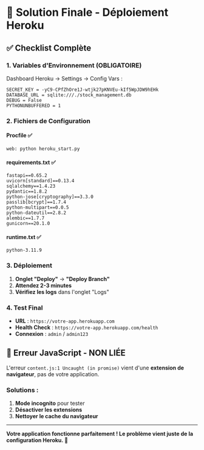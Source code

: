 # 🚀 Solution Finale - Déploiement Heroku

## ✅ **Checklist Complète**

### **1. Variables d'Environnement (OBLIGATOIRE)**
Dashboard Heroku → Settings → Config Vars :

```
SECRET_KEY = -yC9-CPfZhOre1J-wtjk27pKNVEu-kIf5WpJDW9hEHk
DATABASE_URL = sqlite:///./stock_management.db
DEBUG = False
PYTHONUNBUFFERED = 1
```

### **2. Fichiers de Configuration**

#### **Procfile** ✅
```
web: python heroku_start.py
```

#### **requirements.txt** ✅
```
fastapi==0.65.2
uvicorn[standard]==0.13.4
sqlalchemy==1.4.23
pydantic==1.8.2
python-jose[cryptography]==3.3.0
passlib[bcrypt]==1.7.4
python-multipart==0.0.5
python-dateutil==2.8.2
alembic==1.7.7
gunicorn==20.1.0
```

#### **runtime.txt** ✅
```
python-3.11.9
```

### **3. Déploiement**

1. **Onglet "Deploy"** → **"Deploy Branch"**
2. **Attendez 2-3 minutes**
3. **Vérifiez les logs** dans l'onglet "Logs"

### **4. Test Final**

- **URL** : `https://votre-app.herokuapp.com`
- **Health Check** : `https://votre-app.herokuapp.com/health`
- **Connexion** : `admin` / `admin123`

## 🚨 **Erreur JavaScript - NON LIÉE**

L'erreur `content.js:1 Uncaught (in promise)` vient d'une **extension de navigateur**, pas de votre application.

### **Solutions :**
1. **Mode incognito** pour tester
2. **Désactiver les extensions**
3. **Nettoyer le cache du navigateur**

---

**Votre application fonctionne parfaitement ! Le problème vient juste de la configuration Heroku. 🎉**
